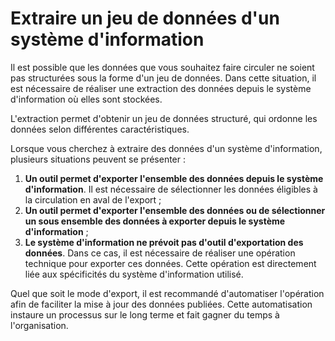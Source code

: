 # Extraire un jeu de données d'un système d'information

Il est possible que les données que vous souhaitez faire circuler ne soient pas structurées sous la forme d'un jeu de données. Dans cette situation, il est nécessaire de réaliser une extraction des données depuis le système d'information où elles sont stockées.

L'extraction permet d'obtenir un jeu de données structuré, qui ordonne les données selon différentes caractéristiques.

Lorsque vous cherchez à extraire des données d'un système d'information, plusieurs situations peuvent se présenter :&#x20;

1. **Un outil permet d'exporter l'ensemble des données depuis le système d'information**. Il est nécessaire de sélectionner les données éligibles à la circulation en aval de l'export ;
2. **Un outil permet d'exporter l'ensemble des données ou de sélectionner un sous ensemble des données à exporter depuis le système d'information** ;
3. **Le système d'information ne prévoit pas d'outil d'exportation des données**. Dans ce cas, il est nécessaire de réaliser une opération technique pour exporter ces données. Cette opération est directement liée aux spécificités du système d'information utilisé.

Quel que soit le mode d'export, il est recommandé d'automatiser l'opération afin de faciliter la mise à jour des données publiées. Cette automatisation instaure un processus sur le long terme et fait gagner du temps à l'organisation.&#x20;

